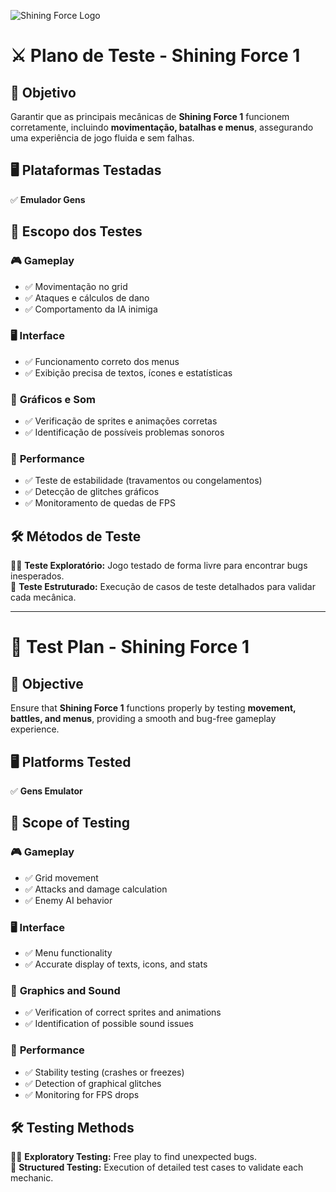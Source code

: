 ![Shining Force Logo](https://images.launchbox-app.com/d7b4e62c-ca4f-4616-bc1d-d71d1e5936f4.png)

# ⚔️ Plano de Teste - Shining Force 1

## 🎯 Objetivo
Garantir que as principais mecânicas de **Shining Force 1** funcionem corretamente, incluindo **movimentação, batalhas e menus**, assegurando uma experiência de jogo fluida e sem falhas.

## 🖥️ Plataformas Testadas
✅ **Emulador Gens**  

## 🔎 Escopo dos Testes  

### 🎮 **Gameplay**  
- ✅ Movimentação no grid  
- ✅ Ataques e cálculos de dano  
- ✅ Comportamento da IA inimiga  

### 🖥️ **Interface**  
- ✅ Funcionamento correto dos menus  
- ✅ Exibição precisa de textos, ícones e estatísticas  

### 🎨 **Gráficos e Som**  
- ✅ Verificação de sprites e animações corretas  
- ✅ Identificação de possíveis problemas sonoros  

### 🚀 **Performance**  
- ✅ Teste de estabilidade (travamentos ou congelamentos)  
- ✅ Detecção de glitches gráficos  
- ✅ Monitoramento de quedas de FPS  

## 🛠️ Métodos de Teste  
🕵️‍♂️ **Teste Exploratório:** Jogo testado de forma livre para encontrar bugs inesperados.  
📜 **Teste Estruturado:** Execução de casos de teste detalhados para validar cada mecânica.  

---

# 🏹 Test Plan - Shining Force 1

## 🎯 Objective
Ensure that **Shining Force 1** functions properly by testing **movement, battles, and menus**, providing a smooth and bug-free gameplay experience.

## 🖥️ Platforms Tested  
✅ **Gens Emulator**  

## 🔎 Scope of Testing  

### 🎮 **Gameplay**  
- ✅ Grid movement  
- ✅ Attacks and damage calculation  
- ✅ Enemy AI behavior  

### 🖥️ **Interface**  
- ✅ Menu functionality  
- ✅ Accurate display of texts, icons, and stats  

### 🎨 **Graphics and Sound**  
- ✅ Verification of correct sprites and animations  
- ✅ Identification of possible sound issues  

### 🚀 **Performance**  
- ✅ Stability testing (crashes or freezes)  
- ✅ Detection of graphical glitches  
- ✅ Monitoring for FPS drops  

## 🛠️ Testing Methods  
🕵️‍♂️ **Exploratory Testing:** Free play to find unexpected bugs.  
📜 **Structured Testing:** Execution of detailed test cases to validate each mechanic.  
